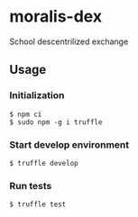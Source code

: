 # moralis-dex

School descentrilized exchange

## Usage

### Initialization

```
$ npm ci
$ sudo npm -g i truffle
```

### Start develop environment

```
$ truffle develop
```

### Run tests

```
$ truffle test
```
